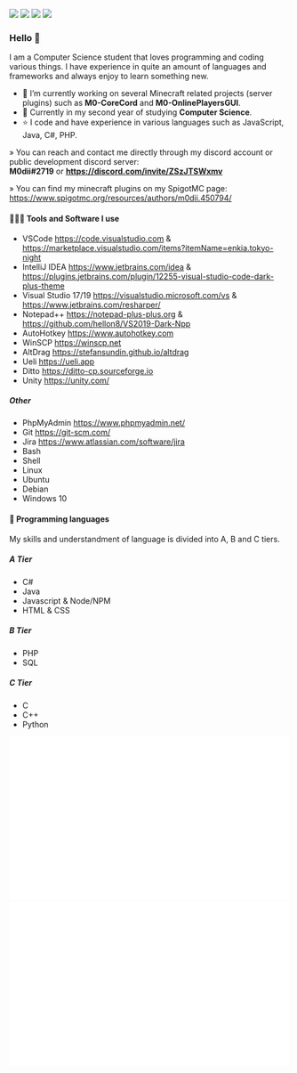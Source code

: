 <img src="https://badges.pufler.dev/visits/M0diis/M0diis"> <img src="https://badges.pufler.dev/repos/M0diis"> <img src="https://badges.pufler.dev/gists/M0diis"> <img src="https://badges.pufler.dev/commits/yearly/M0diis">

### Hello 👋

I am a Computer Science student that loves programming and coding various things.
I have experience in quite an amount of languages and frameworks and always enjoy to learn something new.

- 🔭 I’m currently working on several Minecraft related projects (server plugins) such as **M0-CoreCord** and **M0-OnlinePlayersGUI**.
- 🌱 Currently in my second year of studying **Computer Science**.
- ⭐ I code and have experience in various languages such as JavaScript, Java, C#, PHP.

» You can reach and contact me directly through my discord account or public development discord server:  
**M0dii#2719** or **https://discord.com/invite/ZSzJTSWxmv**

» You can find my minecraft plugins on my SpigotMC page:  
https://www.spigotmc.org/resources/authors/m0dii.450794/

#### 👨🏻‍💻 Tools and Software I use

- VSCode https://code.visualstudio.com & https://marketplace.visualstudio.com/items?itemName=enkia.tokyo-night
- IntelliJ IDEA https://www.jetbrains.com/idea & https://plugins.jetbrains.com/plugin/12255-visual-studio-code-dark-plus-theme
- Visual Studio 17/19 https://visualstudio.microsoft.com/vs & https://www.jetbrains.com/resharper/
- Notepad++ https://notepad-plus-plus.org & https://github.com/hellon8/VS2019-Dark-Npp
- AutoHotkey https://www.autohotkey.com
- WinSCP https://winscp.net
- AltDrag https://stefansundin.github.io/altdrag
- Ueli https://ueli.app
- Ditto https://ditto-cp.sourceforge.io
- Unity https://unity.com/

##### Other

- PhpMyAdmin https://www.phpmyadmin.net/
- Git https://git-scm.com/
- Jira https://www.atlassian.com/software/jira
- Bash 
- Shell
- Linux
- Ubuntu
- Debian
- Windows 10

#### 🧩 Programming languages

My skills and understandment of language is divided into A, B and C tiers.

##### A Tier
- C#
- Java
- Javascript & Node/NPM
- HTML & CSS

##### B Tier
- PHP
- SQL

##### C Tier
- C
- C++
- Python
<p class="center">
<img src="https://raw.githubusercontent.com/M0diis/M0diis/52b82ca54e7c71eb1081f3e9a8abd10357022a98/generated/overview.svg"><img src="https://raw.githubusercontent.com/M0diis/M0diis/52b82ca54e7c71eb1081f3e9a8abd10357022a98/generated/languages.svg">
</p>
